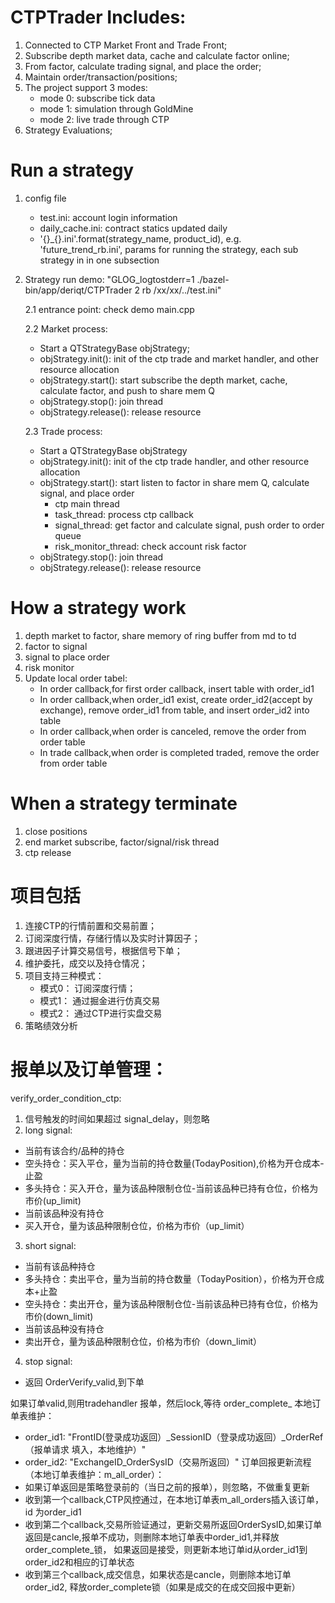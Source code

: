 # CTPTrader Includes:
1. Connected to CTP Market Front and Trade Front;
2. Subscribe depth market data, cache and calculate factor online;
3. From factor, calculate trading signal, and place the order;
4. Maintain order/transaction/positions;
5. The project support 3 modes:
   - mode 0: subscribe tick data
   - mode 1: simulation through GoldMine
   - mode 2: live trade through CTP
6. Strategy Evaluations;

# Run a strategy
1. config file
    - test.ini: account login information
    - daily_cache.ini: contract statics updated daily
    - '{}_{}.ini'.format(strategy_name, product_id), e.g. 'future_trend_rb.ini', params for running the strategy, each sub strategy in in one subsection
2.  Strategy run demo: "GLOG_logtostderr=1 ./bazel-bin/app/deriqt/CTPTrader 2 rb  /xx/xx/../test.ini"
    
    
    2.1 entrance point: check demo main.cpp 
    
    
    2.2 Market process:
    - Start a QTStrategyBase objStrategy;
    - objStrategy.init(): init of the ctp trade and market handler, and other resource allocation
    - objStrategy.start(): start subscribe the depth market, cache, calculate factor, and push to share mem Q
    - objStrategy.stop(): join thread
    - objStrategy.release(): release resource 


    2.3 Trade process: 

    
    - Start a QTStrategyBase objStrategy
    - objStrategy.init(): init of the ctp trade handler, and other resource allocation
    - objStrategy.start(): start listen to factor in share mem Q, calculate signal, and place order 
        - ctp main thread
        - task_thread: process ctp callback
        - signal_thread: get factor and calculate signal, push order to order queue
        - risk_monitor_thread: check account risk factor 
    - objStrategy.stop(): join thread
    - objStrategy.release(): release resource 

# How a strategy work
1. depth market to factor, share memory of ring buffer from md to td
2. factor to signal
3. signal to place order
4. risk monitor
5. Update local order tabel:
    - In order callback,for first order callback, insert table with order_id1
    - In order callback,when order_id1 exist, create order_id2(accept by exchange), remove order_id1 from table, and insert order_id2 into table
    - In order callback,when order is canceled, remove the order from order table
    - In trade callback,when order is completed traded, remove the order from order table

# When a strategy terminate
1. close positions
2. end market subscribe, factor/signal/risk thread
3. ctp release


# 项目包括
1. 连接CTP的行情前置和交易前置；
2. 订阅深度行情，存储行情以及实时计算因子；
3. 跟进因子计算交易信号，根据信号下单；
4. 维护委托，成交以及持仓情况；
5. 项目支持三种模式：
    - 模式0： 订阅深度行情；
    - 模式1： 通过掘金进行仿真交易
    - 模式2： 通过CTP进行实盘交易
6. 策略绩效分析


# 报单以及订单管理：

verify_order_condition_ctp:
1. 信号触发的时间如果超过 signal_delay，则忽略
2. long signal:
- 当前有该合约/品种的持仓
- 空头持仓：买入平仓，量为当前的持仓数量(TodayPosition),价格为开仓成本-止盈
- 多头持仓：买入开仓，量为该品种限制仓位-当前该品种已持有仓位，价格为市价(up_limit)
- 当前该品种没有持仓
- 买入开仓，量为该品种限制仓位，价格为市价（up_limit）
3. short signal:
- 当前有该品种持仓
- 多头持仓：卖出平仓，量为当前的持仓数量（TodayPosition），价格为开仓成本+止盈
- 空头持仓：卖出开仓，量为该品种限制仓位-当前该品种已持有仓位，价格为市价(down_limit)
- 当前该品种没有持仓
- 卖出开仓，量为该品种限制仓位，价格为市价（down_limit）
4. stop signal:
- 返回 OrderVerify_valid,到下单

如果订单valid,则用tradehandler 报单，然后lock,等待 order_complete_
本地订单表维护：
- order_id1: "FrontID(登录成功返回）_SessionID（登录成功返回）_OrderRef（报单请求 填入，本地维护）"
- order_id2: "ExchangeID_OrderSysID（交易所返回）"
订单回报更新流程（本地订单表维护：m_all_order）：
- 如果订单返回是策略登录前的（当日之前的报单），则忽略，不做重复更新
- 收到第一个callback,CTP风控通过，在本地订单表m_all_orders插入该订单，id 为order_id1
- 收到第二个callback,交易所验证通过，更新交易所返回OrderSysID,如果订单返回是cancle,报单不成功，则删除本地订单表中order_id1,并释放order_complete_锁，
如果返回是接受，则更新本地订单id从order_id1到order_id2和相应的订单状态
- 收到第三个callback,成交信息，如果状态是cancle，则删除本地订单order_id2, 释放order_complete锁（如果是成交的在成交回报中更新）